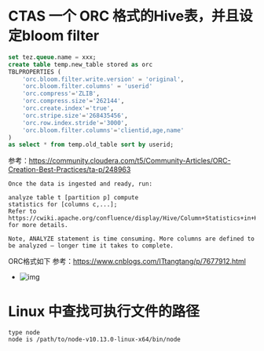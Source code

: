 # CTAS 一个 ORC 格式的Hive表，并且设定bloom filter
```sql
set tez.queue.name = xxx;
create table temp.new_table stored as orc
TBLPROPERTIES (
    'orc.bloom.filter.write.version' = 'original',
    'orc.bloom.filter.columns' = 'userid'
    'orc.compress'='ZLIB',
    'orc.compress.size'='262144',
    'orc.create.index'='true',
    'orc.stripe.size'='268435456',
    'orc.row.index.stride'='3000',
    'orc.bloom.filter.columns'='clientid,age,name'
)
as select * from temp.old_table sort by userid;
```

参考：https://community.cloudera.com/t5/Community-Articles/ORC-Creation-Best-Practices/ta-p/248963
```
Once the data is ingested and ready, run:

analyze table t [partition p] compute
statistics for [columns c,...];
Refer to https://cwiki.apache.org/confluence/display/Hive/Column+Statistics+in+Hive for more details.

Note, ANALYZE statement is time consuming. More columns are defined to be analyzed – longer time it takes to complete.
```

ORC格式如下
参考：https://www.cnblogs.com/ITtangtang/p/7677912.html
* ![img](https://raw.githubusercontent.com/hamlet-lee/blog/master/2019-09-05/orc_format.png)


# Linux 中查找可执行文件的路径
```shell
type node
node is /path/to/node-v10.13.0-linux-x64/bin/node
```